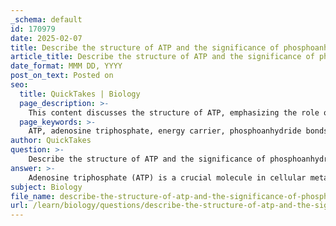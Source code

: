 ```yaml
---
_schema: default
id: 170979
date: 2025-02-07
title: Describe the structure of ATP and the significance of phosphoanhydride bonds.
article_title: Describe the structure of ATP and the significance of phosphoanhydride bonds.
date_format: MMM DD, YYYY
post_on_text: Posted on
seo:
  title: QuickTakes | Biology
  page_description: >-
    This content discusses the structure of ATP, emphasizing the role of phosphoanhydride bonds in energy transfer within cells, their significance in hydrolysis reactions, and the cyclical nature of ATP in cellular metabolism.
  page_keywords: >-
    ATP, adenosine triphosphate, energy carrier, phosphoanhydride bonds, adenine, ribose, phosphate groups, hydrolysis, cellular metabolism, energy release, ADP, inorganic phosphate, muscle contraction, active transport, biosynthesis, cellular respiration, metabolic pathways, energy balance, biochemical reactions
author: QuickTakes
question: >-
    Describe the structure of ATP and the significance of phosphoanhydride bonds.
answer: >-
    Adenosine triphosphate (ATP) is a crucial molecule in cellular metabolism, serving as the primary energy carrier in cells. The structure of ATP consists of three main components:\n\n1. **Adenine**: A nitrogenous base that is part of the purine family.\n2. **Ribose**: A five-carbon sugar that connects the adenine to the phosphate groups.\n3. **Phosphate Groups**: ATP contains three phosphate groups (α, β, and γ phosphates) linked together by high-energy phosphoanhydride bonds.\n\nThe significance of the phosphoanhydride bonds in ATP lies in their high-energy nature. When ATP is hydrolyzed, typically to adenosine diphosphate (ADP) and inorganic phosphate (P_i), energy is released. This reaction can be represented as:\n\n$$\n\text{ATP} + H_2O \rightarrow \text{ADP} + P_i + \text{Energy}\n$$\n\nThe energy released from this hydrolysis is utilized by the cell to perform various functions, such as muscle contraction, active transport, and biosynthesis of macromolecules. The breaking of these bonds is energetically favorable, which allows ATP to act as a coupling agent for driving energetically unfavorable reactions in the cell.\n\nMoreover, the regeneration of ATP from ADP and P_i requires energy input, typically derived from cellular respiration or other metabolic processes. This cyclical nature of ATP hydrolysis and regeneration is essential for maintaining the energy balance within the cell and supports various metabolic pathways.\n\nIn summary, the structure of ATP, particularly the presence of phosphoanhydride bonds, is fundamental to its role as an energy carrier, enabling the coupling of energy-releasing and energy-consuming processes in biological systems.
subject: Biology
file_name: describe-the-structure-of-atp-and-the-significance-of-phosphoanhydride-bonds.md
url: /learn/biology/questions/describe-the-structure-of-atp-and-the-significance-of-phosphoanhydride-bonds
---
```


&nbsp;